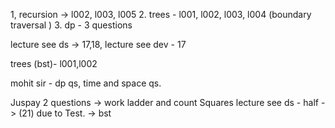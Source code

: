 1, recursion -> l002, l003, l005
2. trees - l001, l002, l003, l004 (boundary traversal )
3. dp - 3 questions 

lecture see ds -> 17,18,
lecture see dev - 17 

trees (bst)- l001,l002

mohit sir - dp qs, time and space qs.

Juspay 2 questions -> work ladder and count Squares 
lecture see ds - half -> (21) due to Test. -> bst 


